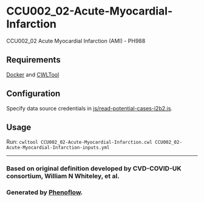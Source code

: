 # CCU002_02-Acute-Myocardial-Infarction

CCU002_02 Acute Myocardial Infarction (AMI) - PH988

## Requirements

[Docker](https://docs.docker.com/install/) and [CWLTool](https://github.com/common-workflow-language/cwltool#install)

## Configuration

Specify data source credentials in [js/read-potential-cases-i2b2.js](js/read-potential-cases-i2b2.js).

## Usage

Run: `cwltool CCU002_02-Acute-Myocardial-Infarction.cwl CCU002_02-Acute-Myocardial-Infarction-inputs.yml`

***

### Based on original definition developed by CVD-COVID-UK consortium, William N Whiteley, et al.
### Generated by [Phenoflow](https://kclhi.org/phenoflow).
